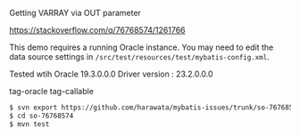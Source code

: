 Getting VARRAY via OUT parameter

https://stackoverflow.com/q/76768574/1261766

This demo requires a running Oracle instance.
You may need to edit the data source settings in `/src/test/resources/test/mybatis-config.xml`.

Tested wtih Oracle 19.3.0.0.0
Driver version : 23.2.0.0.0

tag-oracle
tag-callable


```sh
$ svn export https://github.com/harawata/mybatis-issues/trunk/so-76768574
$ cd so-76768574
$ mvn test
```
